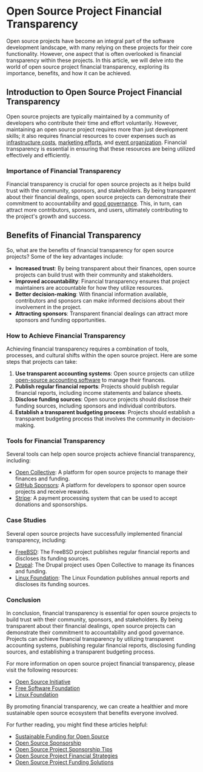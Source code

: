 # Open Source Project Financial Transparency

Open source projects have become an integral part of the software development landscape, with many relying on these projects for their core functionality. However, one aspect that is often overlooked is financial transparency within these projects. In this article, we will delve into the world of open source project financial transparency, exploring its importance, benefits, and how it can be achieved.

## Introduction to Open Source Project Financial Transparency

Open source projects are typically maintained by a community of developers who contribute their time and effort voluntarily. However, maintaining an open source project requires more than just development skills; it also requires financial resources to cover expenses such as [infrastructure costs](https://en.wikipedia.org/wiki/Infrastructure), [marketing efforts](https://en.wikipedia.org/wiki/Marketing), and [event organization](https://en.wikipedia.org/wiki/Event_planning). Financial transparency is essential in ensuring that these resources are being utilized effectively and efficiently.

### Importance of Financial Transparency

Financial transparency is crucial for open source projects as it helps build trust with the community, sponsors, and stakeholders. By being transparent about their financial dealings, open source projects can demonstrate their commitment to accountability and [good governance](https://en.wikipedia.org/wiki/Good_governance). This, in turn, can attract more contributors, sponsors, and users, ultimately contributing to the project's growth and success.

## Benefits of Financial Transparency

So, what are the benefits of financial transparency for open source projects? Some of the key advantages include:

- **Increased trust**: By being transparent about their finances, open source projects can build trust with their community and stakeholders.
- **Improved accountability**: Financial transparency ensures that project maintainers are accountable for how they utilize resources.
- **Better decision-making**: With financial information available, contributors and sponsors can make informed decisions about their involvement in the project.
- **Attracting sponsors**: Transparent financial dealings can attract more sponsors and funding opportunities.

### How to Achieve Financial Transparency

Achieving financial transparency requires a combination of tools, processes, and cultural shifts within the open source project. Here are some steps that projects can take:

1. **Use transparent accounting systems**: Open source projects can utilize [open-source accounting software](https://www.gnucash.org/) to manage their finances.
2. **Publish regular financial reports**: Projects should publish regular financial reports, including income statements and balance sheets.
3. **Disclose funding sources**: Open source projects should disclose their funding sources, including sponsors and individual contributors.
4. **Establish a transparent budgeting process**: Projects should establish a transparent budgeting process that involves the community in decision-making.

### Tools for Financial Transparency

Several tools can help open source projects achieve financial transparency, including:

- [Open Collective](https://opencollective.com/): A platform for open source projects to manage their finances and funding.
- [GitHub Sponsors](https://github.com/sponsors): A platform for developers to sponsor open source projects and receive rewards.
- [Stripe](https://stripe.com/): A payment processing system that can be used to accept donations and sponsorships.

### Case Studies

Several open source projects have successfully implemented financial transparency, including:

- [FreeBSD](https://www.freebsd.org/): The FreeBSD project publishes regular financial reports and discloses its funding sources.
- [Drupal](https://www.drupal.org/): The Drupal project uses Open Collective to manage its finances and funding.
- [Linux Foundation](https://www.linuxfoundation.org/): The Linux Foundation publishes annual reports and discloses its funding sources.

### Conclusion

In conclusion, financial transparency is essential for open source projects to build trust with their community, sponsors, and stakeholders. By being transparent about their financial dealings, open source projects can demonstrate their commitment to accountability and good governance. Projects can achieve financial transparency by utilizing transparent accounting systems, publishing regular financial reports, disclosing funding sources, and establishing a transparent budgeting process.

For more information on open source project financial transparency, please visit the following resources:

- [Open Source Initiative](https://opensource.org/)
- [Free Software Foundation](https://www.fsf.org/)
- [Linux Foundation](https://www.linuxfoundation.org/)

By promoting financial transparency, we can create a healthier and more sustainable open source ecosystem that benefits everyone involved.

For further reading, you might find these articles helpful:
- [Sustainable Funding for Open Source](https://www.license-token.com/wiki/sustainable-funding-open-source)
- [Open Source Sponsorship](https://www.license-token.com/wiki/open-source-sponsorship)
- [Open Source Project Sponsorship Tips](https://www.license-token.com/wiki/open-source-project-sponsorship-tips)
- [Open Source Project Financial Strategies](https://www.license-token.com/wiki/open-source-project-financial-strategies)
- [Open Source Project Funding Solutions](https://www.license-token.com/wiki/open-source-project-funding-solutions)